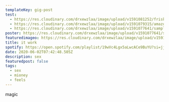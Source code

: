 ```yaml
---
templateKey: gig-post
test:
  - https://res.cloudinary.com/drxewzlaa/image/upload/v1591081252/frisky_tatvld.jpg
  - https://res.cloudinary.com/drxewzlaa/image/upload/v1591079315/amazon-cloudfront_vvhv71.png
  - https://res.cloudinary.com/drxewzlaa/image/upload/v1591077641/sample.jpg
poster: https://res.cloudinary.com/drxewzlaa/image/upload/v1591077641/sample.jpg
featuredimageo: https://res.cloudinary.com/drxewzlaa/image/upload/v1591081252/frisky_tatvld.jpg
title: it work
spotify: https://open.spotify.com/playlist/19wVc4Lgx5aLwcACe9BuYU?si=jj6W7RGlQMm38XmStGS4rA
date: 2020-06-02T07:42:48.505Z
description: sex
featuredpost: false
tags:
  - sex
  - mioney
  - feels
---
```

magic